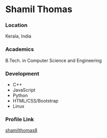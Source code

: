 # Shamil Thomas

### Location

Kerala, India

### Academics

B.Tech. in Computer Science and Engineering

### Development

- C++
- JavaScript
- Python
- HTML/CSS/Bootstrap
- Linux

### Profile Link

[shamilthomas8](https://github.com/shamilthomas8)

